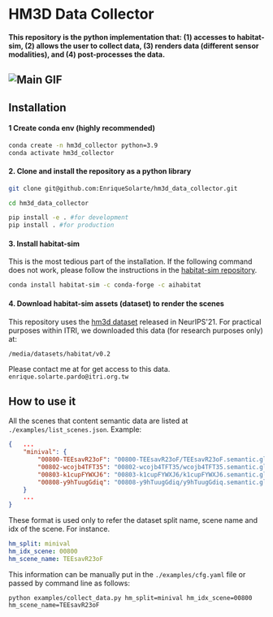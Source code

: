 # HM3D Data Collector
#### This repository is the python implementation that: (1) accesses to habitat-sim, (2) allows the user to collect data, (3) renders data (different sensor modalities), and (4) post-processes the data.
![Main GIF](assets/main.gif)
---
## Installation
#### 1 Create conda env (highly recommended)
```bash
conda create -n hm3d_collector python=3.9 
conda activate hm3d_collector
```

#### 2. Clone and install the repository as a python library
```bash
git clone git@github.com:EnriqueSolarte/hm3d_data_collector.git

cd hm3d_data_collector

pip install -e . #for development
pip install . #for production
```

#### 3. Install habitat-sim
This is the most tedious part of the installation. If the following command does not work, please follow the instructions in the [habitat-sim repository](https://arc.net/l/quote/qolneuio). 

```bash
conda install habitat-sim -c conda-forge -c aihabitat
``` 

#### 4. Download habitat-sim assets (dataset) to render the scenes

This repository uses the [hm3d dataset](https://aihabitat.org/datasets/hm3d/) released in NeurIPS'21. For practical purposes within ITRI, we downloaded this data (for research purposes only) at:
```
/media/datasets/habitat/v0.2
```
Please contact me at for get access to this data. `enrique.solarte.pardo@itri.org.tw`

## How to use it

All the scenes that content semantic data are listed at `./examples/list_scenes.json`. Example:
```json
{   ...
	"minival": {
		"00800-TEEsavR23oF": "00800-TEEsavR23oF/TEEsavR23oF.semantic.glb",
		"00802-wcojb4TFT35": "00802-wcojb4TFT35/wcojb4TFT35.semantic.glb",
		"00803-k1cupFYWXJ6": "00803-k1cupFYWXJ6/k1cupFYWXJ6.semantic.glb",
		"00808-y9hTuugGdiq": "00808-y9hTuugGdiq/y9hTuugGdiq.semantic.glb"
	}
    ...
}
```
These format is used only to refer the dataset split name, scene name and idx of the scene. For instance. 
```yaml
hm_split: minival
hm_idx_scene: 00800
hm_scene_name: TEEsavR23oF 
```
This information can be manually put in the `./examples/cfg.yaml` file or passed by command line as follows:

```shell
python examples/collect_data.py hm_split=minival hm_idx_scene=00800 hm_scene_name=TEEsavR23oF
```
